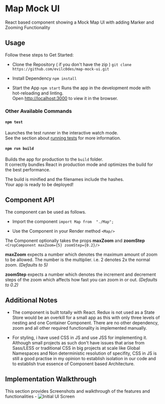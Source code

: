 # Map Mock UI

React based component showing a Mock Map UI with adding Marker and Zooming Functionality


## Usage

Follow these steps to Get Started:

 - Clone the Repository ( if you don't have the zip )
 `git clone https://github.com/evilc0des/map-mock-ui.git`
 
 - Install Dependency
    `npm install`
    
 - Start the App
	`npm start`
	Runs the app in the development mode with hot-reloading and linting.  
	Open  [http://localhost:3000](http://localhost:3000/)  to view it in the browser.

### Other Available Commands

#### `npm test`

Launches the test runner in the interactive watch mode.  
See the section about  [running tests](https://facebook.github.io/create-react-app/docs/running-tests)  for more information.

#### `npm run build`

Builds the app for production to the  `build`  folder.  
It correctly bundles React in production mode and optimizes the build for the best performance.

The build is minified and the filenames include the hashes.  
Your app is ready to be deployed!

## Component API

The component can be used as follows.

 - Import the component
 `import Map from  "./Map";`
 
 - Use the Component in your Render method
  `<Map/>`

The Component optionally takes the props **maxZoom** and **zoomStep**
`<CropComponent maxZoom={5} zoomStep={0.2}/>`

**maxZoom** expects a number which denotes the maximum amount of zoom to be allowed. The number is the multiplier. i.e. 2 denotes 2x the normal zoom.
*(Defaults to 5)*

**zoomStep** expects a number which denotes the increment and decrement steps of the zoom which affects how fast you can zoom in or out.
*(Defaults to 0.2)*


## Additional Notes

 - The component is built totally with React. Redux is not used as a State Store would be an overkill for a small app as this with only three levels of nesting and one Container Component. There are no other dependency, zoom and all other required functionality is implemented manually. 
 
 - For styling, i have used CSS in JS and use JSS for implementing it. Although small projects as such don't have issues that arise from Sass/LESS or traditional CSS in big projects at scale like Global Namespaces and Non deterministic resolution of specifity, CSS in JS is still a good practise in my opinion to establish isolation in our code and to establish true essence of Component based Architecture.
 
## Implementation Walkthrough
This section provides Screenshots and walkthrough of the features and functionalities - 
 ![Initial UI Screen](https://picasaweb.google.com/108821568387291697254/6618137713519386257#6618137713757506114)
